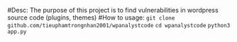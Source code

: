#Desc: The purpose of this project is to find vulnerabilities in wordpress source code (plugins, themes)
#How to usage:
`git clone github.com/tieuphamtrongnhan2001/wpanalystcode`
`cd wpanalystcode`
`python3 app.py`
